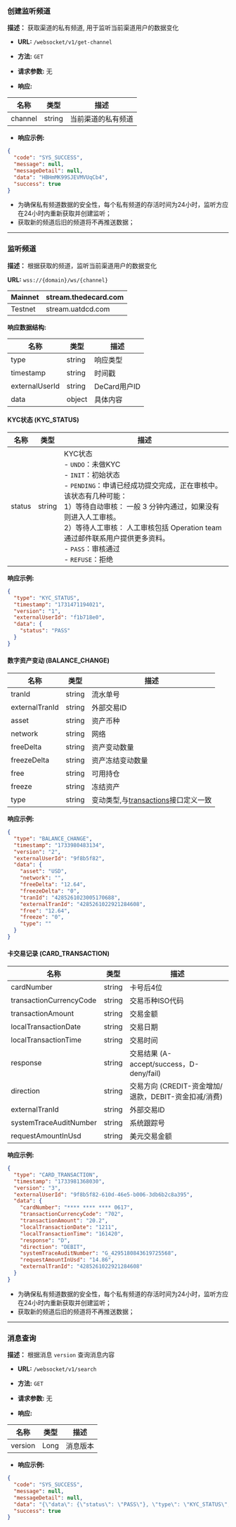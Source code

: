### 创建监听频道

**描述：** 获取渠道的私有频道, 用于监听当前渠道用户的数据变化

- **URL:** `/websocket/v1/get-channel`
- **方法:**  `GET`
- **请求参数:** 无

- **响应:**

| 名称      | 类型     | 描述        |
|---------|--------|-----------|
| channel | string | 当前渠道的私有频道 |

- **响应示例:**

```json
{
  "code": "SYS_SUCCESS",
  "message": null,
  "messageDetail": null,
  "data": "HBHmMK99SJEVMVUqCb4",
  "success": true
}
```

* 为确保私有频道数据的安全性，每个私有频道的存活时间为24小时，监听方应在24小时内重新获取并创建监听；
* 获取新的频道后旧的频道将不再推送数据；

---

### 监听频道

**描述：** 根据获取的频道，监听当前渠道用户的数据变化

**URL:** `wss://{domain}/ws/{channel}`

| Mainnet | stream.thedecard.com |
|---------|----------------------|
| Testnet | stream.uatdcd.com    |

**响应数据结构:**

| 名称             | 类型     | 描述         |
|----------------|--------|------------|
| type           | string | 响应类型       |
| timestamp      | string | 时间戳        |
| externalUserId | string | DeCard用户ID |
| data           | object | 具体内容       |

#### KYC状态 (KYC_STATUS)

| 名称     | 类型     | 描述                                                                                                                                                                                                                          |
|--------|--------|-----------------------------------------------------------------------------------------------------------------------------------------------------------------------------------------------------------------------------|
| status | string | KYC状态 <br>- `UNDO`：未做KYC <br>- `INIT`：初始状态 <br>- `PENDING`：申请已经成功提交完成，正在审核中。<br />该状态有几种可能：<br />1）等待自动审核： 一般 3 分钟内通过，如果没有则进入人工审核。<br />2）等待人工审核： 人工审核包括 Operation team 通过邮件联系用户提供更多资料。 <br>- `PASS`：审核通过 <br>- `REFUSE`：拒绝 |

**响应示例:**

```json
{
  "type": "KYC_STATUS",
  "timestamp": "1731471194021",
  "version": "1",
  "externalUserId": "f1b718e0",
  "data": {
    "status": "PASS"
  }
}
```

#### 数字资产变动 (BALANCE_CHANGE)

| 名称             | 类型     | 描述                                                          |
|----------------|--------|-------------------------------------------------------------|
| tranId         | string | 流水单号                                                        |
| externalTranId | string | 外部交易ID                                                      |
| asset          | string | 资产币种                                                        |
| network        | string | 网络                                                          |
| freeDelta      | string | 资产变动数量                                                      |
| freezeDelta    | string | 资产冻结变动数量                                                    |
| free           | string | 可用持仓                                                        |
| freeze         | string | 冻结资产                                                        |
| type           | string | 变动类型,与[transactions](../asset/readme.md#transactions)接口定义一致 |

**响应示例:**

```json
{
  "type": "BALANCE_CHANGE",
  "timestamp": "1733980483134",
  "version": "2",
  "externalUserId": "9f8b5f82",
  "data": {
    "asset": "USD",
    "network": "",
    "freeDelta": "12.64",
    "freezeDelta": "0",
    "tranId": "4285261023005170688",
    "externalTranId": "4285261022921284608",
    "free": "12.64",
    "freeze": "0",
    "type": ""
  }
}
```

#### 卡交易记录 (CARD_TRANSACTION)

| 名称                      | 类型     | 描述                                  |
|-------------------------|--------|-------------------------------------|
| cardNumber              | string | 卡号后4位                               |
| transactionCurrencyCode | string | 交易币种ISO代码                           |
| transactionAmount       | string | 交易金额                                |
| localTransactionDate    | string | 交易日期                                |
| localTransactionTime    | string | 交易时间                                |
| response                | string | 交易结果 (A-accept/success，D-deny/fail) |
| direction               | string | 交易方向 (CREDIT-资金增加/退款，DEBIT-资金扣减/消费) |
| externalTranId          | string | 外部交易ID                              |
| systemTraceAuditNumber  | string | 系统跟踪号                               |
| requestAmountInUsd      | string | 美元交易金额                              |

**响应示例:**

```json
{
  "type": "CARD_TRANSACTION",
  "timestamp": "1733981368030",
  "version": "3",
  "externalUserId": "9f8b5f82-610d-46e5-b006-3db6b2c8a395",
  "data": {
    "cardNumber": "**** **** **** 0617",
    "transactionCurrencyCode": "702",
    "transactionAmount": "20.2",
    "localTransactionDate": "1211",
    "localTransactionTime": "161420",
    "response": "D",
    "direction": "DEBIT",
    "systemTraceAuditNumber": "G_4295180843619725568",
    "requestAmountInUsd": "14.86",
    "externalTranId": "4285261022921284608"
  }
}
```

* 为确保私有频道数据的安全性，每个私有频道的存活时间为24小时，监听方应在24小时内重新获取并创建监听；
* 获取新的频道后旧的频道将不再推送数据；

---

### 消息查询

**描述：** 根据消息 `version` 查询消息内容

- **URL:** `/websocket/v1/search`
- **方法:**  `GET`
- **请求参数:** 无

- **响应:**

| 名称      | 类型   | 描述   |
|---------|------|------|
| version | Long | 消息版本 |

- **响应示例:**

```json
{
  "code": "SYS_SUCCESS",
  "message": null,
  "messageDetail": null,
  "data": "{\"data\": {\"status\": \"PASS\"}, \"type\": \"KYC_STATUS\", \"version\": \"3\", \"timestamp\": \"1736838937744\", \"externalUserId\": \"2074fcdd-a2fe-a46b9b458b34\"}",
  "success": true
}
```



